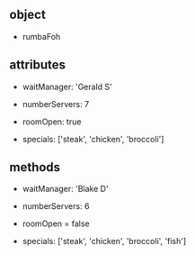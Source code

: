 ## object

* rumbaFoh

## attributes

* waitManager: 'Gerald S'

* numberServers: 7

* roomOpen: true

* specials: ['steak', 'chicken', 'broccoli']

## methods

* waitManager: 'Blake D'

* numberServers: 6

* roomOpen = false

* specials: ['steak', 'chicken', 'broccoli', 'fish']
